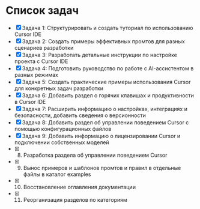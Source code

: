 # Список задач

- [x] Задача 1: Структурировать и создать туториал по использованию Cursor IDE
- [x] Задача 2: Создать примеры эффективных промтов для разных сценариев разработки
- [x] Задача 3: Разработать детальные инструкции по настройке проекта с Cursor IDE
- [x] Задача 4: Подготовить руководство по работе с AI-ассистентом в разных режимах
- [x] Задача 5: Создать практические примеры использования Cursor для конкретных задач разработки 
- [x] Задача 6: Добавить раздел о горячих клавишах и продуктивности в Cursor IDE
- [x] Задача 7: Расширить информацию о настройках, интеграциях и безопасности, добавить сведения о версионности
- [x] Задача 8: Добавить раздел об управлении поведением Cursor с помощью конфигурационных файлов 
- [x] Задача 9: Добавить информацию о лицензировании Cursor и подключении собственных моделей 
- [x] 8. Разработка раздела об управлении поведением Cursor
- [x] 9. Вынос примеров и шаблонов промтов и правил в отдельные файлы в каталог examples
- [x] 10. Восстановление оглавления документации 
- [x] 11. Реорганизация разделов по категориям 